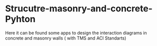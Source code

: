 # Strucutre-masonry-and-concrete-Pyhton
Here it can be found some apps to design the interaction diagrams in concrete and masonry walls ( with TMS and ACI Standarts)
